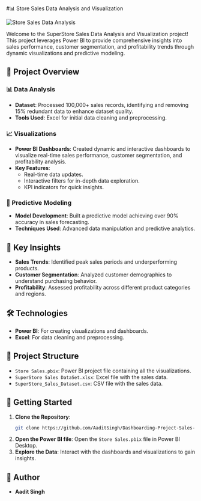 #📊 Store Sales Data Analysis and Visualization

![Store Sales Data Analysis](https://github.com/AaditSingh/Dashboarding-Project-Sales-Data-Analysis/blob/main/Store_Sales_Data_Analysis.png)

Welcome to the SuperStore Sales Data Analysis and Visualization project! This project leverages Power BI to provide comprehensive insights into sales performance, customer segmentation, and profitability trends through dynamic visualizations and predictive modeling.

## 🚀 Project Overview

### 📊 Data Analysis
- **Dataset**: Processed 100,000+ sales records, identifying and removing 15% redundant data to enhance dataset quality.
- **Tools Used**: Excel for initial data cleaning and preprocessing.

### 📈 Visualizations
- **Power BI Dashboards**: Created dynamic and interactive dashboards to visualize real-time sales performance, customer segmentation, and profitability analysis.
- **Key Features**:
  - Real-time data updates.
  - Interactive filters for in-depth data exploration.
  - KPI indicators for quick insights.

### 🔮 Predictive Modeling
- **Model Development**: Built a predictive model achieving over 90% accuracy in sales forecasting.
- **Techniques Used**: Advanced data manipulation and predictive analytics.

## 🌟 Key Insights
- **Sales Trends**: Identified peak sales periods and underperforming products.
- **Customer Segmentation**: Analyzed customer demographics to understand purchasing behavior.
- **Profitability**: Assessed profitability across different product categories and regions.

## 🛠 Technologies
- **Power BI**: For creating visualizations and dashboards.
- **Excel**: For data cleaning and preprocessing.

## 📂 Project Structure
- `Store Sales.pbix`: Power BI project file containing all the visualizations.
- `SuperStore Sales DataSet.xlsx`: Excel file with the sales data.
- `SuperStore_Sales_Dataset.csv`: CSV file with the sales data.

## 🚀 Getting Started
1. **Clone the Repository**:
   ```sh
   git clone https://github.com/AaditSingh/Dashboarding-Project-Sales-Data-Analysis.git
   ```
2. **Open the Power BI file**: Open the `Store Sales.pbix` file in Power BI Desktop.
3. **Explore the Data**: Interact with the dashboards and visualizations to gain insights.

## 👤 Author
- **Aadit Singh**
